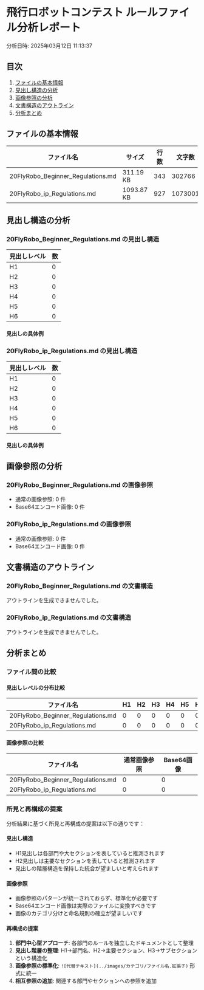 # 飛行ロボットコンテスト ルールファイル分析レポート

分析日時: 2025年03月12日 11:13:37

## 目次

1. [ファイルの基本情報](#ファイルの基本情報)
2. [見出し構造の分析](#見出し構造の分析)
3. [画像参照の分析](#画像参照の分析)
4. [文書構造のアウトライン](#文書構造のアウトライン)
5. [分析まとめ](#分析まとめ)

## ファイルの基本情報

| ファイル名 | サイズ | 行数 | 文字数 |
|------------|--------|------|--------|
| 20FlyRobo_Beginner_Regulations.md | 311.19 KB | 343 | 302766 |
| 20FlyRobo_ip_Regulations.md | 1093.87 KB | 927 | 1073001 |

## 見出し構造の分析

### 20FlyRobo_Beginner_Regulations.md の見出し構造

| 見出しレベル | 数 |
|--------------|----|
| H1 | 0 |
| H2 | 0 |
| H3 | 0 |
| H4 | 0 |
| H5 | 0 |
| H6 | 0 |

#### 見出しの具体例

### 20FlyRobo_ip_Regulations.md の見出し構造

| 見出しレベル | 数 |
|--------------|----|
| H1 | 0 |
| H2 | 0 |
| H3 | 0 |
| H4 | 0 |
| H5 | 0 |
| H6 | 0 |

#### 見出しの具体例

## 画像参照の分析

### 20FlyRobo_Beginner_Regulations.md の画像参照

- 通常の画像参照: 0 件
- Base64エンコード画像: 0 件

### 20FlyRobo_ip_Regulations.md の画像参照

- 通常の画像参照: 0 件
- Base64エンコード画像: 0 件

## 文書構造のアウトライン

### 20FlyRobo_Beginner_Regulations.md の文書構造

アウトラインを生成できませんでした。

### 20FlyRobo_ip_Regulations.md の文書構造

アウトラインを生成できませんでした。

## 分析まとめ

### ファイル間の比較

#### 見出しレベルの分布比較

| ファイル名 | H1 | H2 | H3 | H4 | H5 | H6 |
|------------|----|----|----|----|----|----|
| 20FlyRobo_Beginner_Regulations.md | 0 | 0 | 0 | 0 | 0 | 0 
| 20FlyRobo_ip_Regulations.md | 0 | 0 | 0 | 0 | 0 | 0 |

#### 画像参照の比較

| ファイル名 | 通常画像参照 | Base64画像 |
|------------|--------------|------------|
| 20FlyRobo_Beginner_Regulations.md | 0 | 0 |
| 20FlyRobo_ip_Regulations.md | 0 | 0 |

### 所見と再構成の提案

分析結果に基づく所見と再構成の提案は以下の通りです：

#### 見出し構造

- H1見出しは各部門や大セクションを表していると推測されます
- H2見出しは主要なセクションを表していると推測されます
- 見出しの階層構造を保持した統合が望ましいと考えられます

#### 画像参照

- 画像参照のパターンが統一されておらず、標準化が必要です
- Base64エンコード画像は実際のファイルに変換すべきです
- 画像のカテゴリ分けと命名規則の確立が望ましいです

#### 再構成の提案

1. **部門中心型アプローチ**: 各部門のルールを独立したドキュメントとして整理
2. **見出し階層の整理**: H1→部門名、H2→主要セクション、H3→サブセクションという構造化
3. **画像参照の標準化**: `![代替テキスト](../images/カテゴリ/ファイル名.拡張子)` 形式に統一
4. **相互参照の追加**: 関連する部門やセクションへの参照を追加
